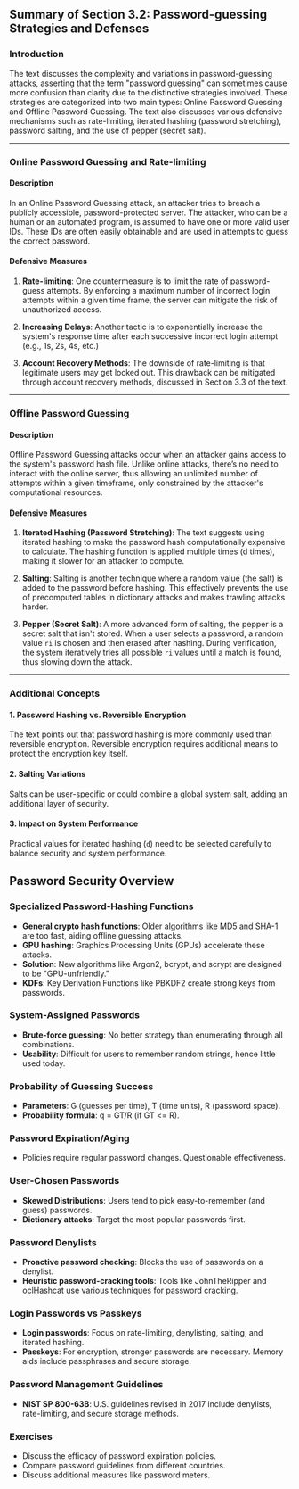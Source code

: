 ## Summary of Section 3.2: Password-guessing Strategies and Defenses

### Introduction

The text discusses the complexity and variations in password-guessing attacks, asserting that the term "password guessing" can sometimes cause more confusion than clarity due to the distinctive strategies involved. These strategies are categorized into two main types: Online Password Guessing and Offline Password Guessing. The text also discusses various defensive mechanisms such as rate-limiting, iterated hashing (password stretching), password salting, and the use of pepper (secret salt).

---

### Online Password Guessing and Rate-limiting

#### Description

In an Online Password Guessing attack, an attacker tries to breach a publicly accessible, password-protected server. The attacker, who can be a human or an automated program, is assumed to have one or more valid user IDs. These IDs are often easily obtainable and are used in attempts to guess the correct password.

#### Defensive Measures

1. **Rate-limiting**: One countermeasure is to limit the rate of password-guess attempts. By enforcing a maximum number of incorrect login attempts within a given time frame, the server can mitigate the risk of unauthorized access.

2. **Increasing Delays**: Another tactic is to exponentially increase the system's response time after each successive incorrect login attempt (e.g., 1s, 2s, 4s, etc.)

3. **Account Recovery Methods**: The downside of rate-limiting is that legitimate users may get locked out. This drawback can be mitigated through account recovery methods, discussed in Section 3.3 of the text.

---

### Offline Password Guessing

#### Description

Offline Password Guessing attacks occur when an attacker gains access to the system's password hash file. Unlike online attacks, there’s no need to interact with the online server, thus allowing an unlimited number of attempts within a given timeframe, only constrained by the attacker's computational resources.

#### Defensive Measures

1. **Iterated Hashing (Password Stretching)**: The text suggests using iterated hashing to make the password hash computationally expensive to calculate. The hashing function is applied multiple times (d times), making it slower for an attacker to compute.

2. **Salting**: Salting is another technique where a random value (the salt) is added to the password before hashing. This effectively prevents the use of precomputed tables in dictionary attacks and makes trawling attacks harder.

3. **Pepper (Secret Salt)**: A more advanced form of salting, the pepper is a secret salt that isn't stored. When a user selects a password, a random value `ri` is chosen and then erased after hashing. During verification, the system iteratively tries all possible `ri` values until a match is found, thus slowing down the attack.

---

### Additional Concepts

#### 1. Password Hashing vs. Reversible Encryption

The text points out that password hashing is more commonly used than reversible encryption. Reversible encryption requires additional means to protect the encryption key itself.

#### 2. Salting Variations

Salts can be user-specific or could combine a global system salt, adding an additional layer of security.

#### 3. Impact on System Performance

Practical values for iterated hashing (`d`) need to be selected carefully to balance security and system performance.

## Password Security Overview

### Specialized Password-Hashing Functions
- **General crypto hash functions**: Older algorithms like MD5 and SHA-1 are too fast, aiding offline guessing attacks.
- **GPU hashing**: Graphics Processing Units (GPUs) accelerate these attacks.
- **Solution**: New algorithms like Argon2, bcrypt, and scrypt are designed to be "GPU-unfriendly."
- **KDFs**: Key Derivation Functions like PBKDF2 create strong keys from passwords.

### System-Assigned Passwords
- **Brute-force guessing**: No better strategy than enumerating through all combinations.
- **Usability**: Difficult for users to remember random strings, hence little used today.

### Probability of Guessing Success
- **Parameters**: G (guesses per time), T (time units), R (password space).
- **Probability formula**: q = GT/R (if GT <= R).

### Password Expiration/Aging
- Policies require regular password changes. Questionable effectiveness.

### User-Chosen Passwords
- **Skewed Distributions**: Users tend to pick easy-to-remember (and guess) passwords.
- **Dictionary attacks**: Target the most popular passwords first.

### Password Denylists
- **Proactive password checking**: Blocks the use of passwords on a denylist.
- **Heuristic password-cracking tools**: Tools like JohnTheRipper and oclHashcat use various techniques for password cracking.

### Login Passwords vs Passkeys
- **Login passwords**: Focus on rate-limiting, denylisting, salting, and iterated hashing.
- **Passkeys**: For encryption, stronger passwords are necessary. Memory aids include passphrases and secure storage.

### Password Management Guidelines
- **NIST SP 800-63B**: U.S. guidelines revised in 2017 include denylists, rate-limiting, and secure storage methods.

### Exercises
- Discuss the efficacy of password expiration policies.
- Compare password guidelines from different countries.
- Discuss additional measures like password meters.
